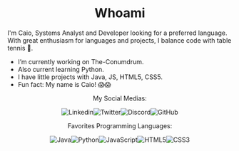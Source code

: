 <h1 align="center">Whoami</h1>

I'm Caio, Systems Analyst and Developer looking for a preferred language. With great enthusiasm for languages ​​and projects, I balance code with table tennis 🏓.

* I’m currently working on The-Conumdrum.
* Also current learning Python.
* I have little projects with Java, JS, HTML5, CSS5.
* Fun fact: My name is Caio! 😱😱

<div align="center">

My Social Medias:
  
![Linkedin](https://img.shields.io/badge/-LinkedIn-blue?style=flat-square&logo=Linkedin&logoColor=white&link=www.linkedin.com/in/caio-aguiar-951393286/)![Twitter](https://img.shields.io/twitter/follow/oiaC_?style=social)![Discord](https://img.shields.io/badge/discord-blue?logo=discord&logoColor=white)![GitHub](https://img.shields.io/github/followers/caioeax.svg?label=@caioeax&style=social)

Favorites Programming Languages:

![Java](https://img.shields.io/badge/java-%23ED8B00.svg?style=for-the-badge&logo=openjdk&logoColor=white)![Python](https://img.shields.io/badge/python-3670A0?style=for-the-badge&logo=python&logoColor=ffdd54)![JavaScript](https://img.shields.io/badge/JavaScript-F7DF1E?style=for-the-badge&logo=javascript&logoColor=black)![HTML5](https://img.shields.io/badge/HTML5-E34F26?style=for-the-badge&logo=html5&logoColor=white)![CSS3](https://img.shields.io/badge/CSS3-1572B6?style=for-the-badge&logo=css3&logoColor=white)
</div>
